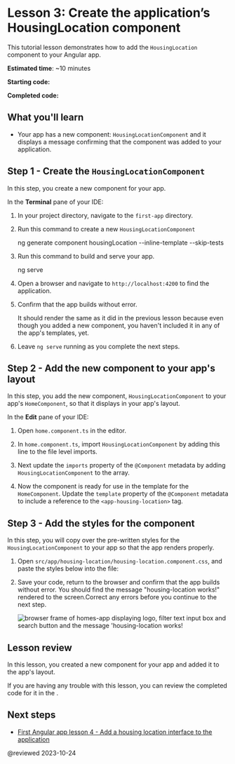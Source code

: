 # Lesson 3: Create the application’s HousingLocation component

This tutorial lesson demonstrates how to add the `HousingLocation` component to your Angular app.

**Estimated time**: ~10 minutes

**Starting code:** <live-example name="first-app-lesson-02"></live-example>

**Completed code:** <live-example name="first-app-lesson-03"></live-example>

## What you'll learn
* Your app has a new component: `HousingLocationComponent` and it displays a message confirming that the component was added to your application.

## Step 1 - Create the `HousingLocationComponent`

In this step, you create a new component for your app.

In the **Terminal** pane of your IDE:

1. In your project directory, navigate to the `first-app` directory.

1. Run this command to create a new `HousingLocationComponent`

    <code-example format="shell" language="shell">
    ng generate component housingLocation --inline-template --skip-tests
    </code-example>

1. Run this command to build and serve your app.

    <code-example format="shell" language="shell">

    ng serve

    </code-example>

1.  Open a browser and navigate to `http://localhost:4200` to find the application.
1.  Confirm that the app builds without error.
    <div class="callout is-helpful">
      It should render the same as it did in the previous lesson because even though you added a new component, you haven't included it in any of the app's templates, yet.
    </div>
1.  Leave `ng serve` running as you complete the next steps.

## Step 2 - Add the new component to your app's layout

In this step, you add the new component, `HousingLocationComponent` to your app's `HomeComponent`, so that it displays in your app's layout.

In the **Edit** pane of your IDE:

1.  Open `home.component.ts` in the editor.
1.  In `home.component.ts`, import `HousingLocationComponent` by adding this line to the file level imports.

    <code-example header="Import HousingLocationComponent in src/app/home/home.component.ts" path="first-app-lesson-03/src/app/home/home.component.ts" region="import-housingLocation"></code-example>

1.  Next update the `imports` property of the `@Component` metadata by adding `HousingLocationComponent` to the array.

    <code-example header="Add HousingLocationComponent to imports array in src/app/home/home.component.ts" path="first-app-lesson-03/src/app/home/home.component.ts" region="add-housingLocation-to-array"></code-example>

1.  Now the component is ready for use in the template for the `HomeComponent`. Update the `template` property of the `@Component` metadata to include a reference to the `<app-housing-location>` tag.

    <code-example header="Add housing location to the component template in src/app/home/home.component.ts" path="first-app-lesson-03/src/app/home/home.component.ts" region="add-housingLocation-to-template"></code-example>

## Step 3 - Add the styles for the component

In this step, you will copy over the pre-written styles for the `HousingLocationComponent` to your app so that the app renders properly.

1. Open `src/app/housing-location/housing-location.component.css`, and paste the styles below into the file:

    <code-example header="Add CSS styles to housing location to the component in src/app/housing-location/housing-location.component.css" path="first-app-lesson-03/src/app/housing-location/housing-location.component.css"></code-example>

1.  Save your code, return to the browser and confirm that the app builds without error. You should find the message "housing-location works!" rendered to the screen.Correct any errors before you continue to the next step.

    <section class="lightbox">
    <img alt="browser frame of homes-app displaying logo, filter text input box and search button and the message 'housing-location works!" src="generated/images/guide/faa/homes-app-lesson-03-step-2.png">
    </section>


## Lesson review

In this lesson, you created a new component for your app and added it to the app's layout.

If you are having any trouble with this lesson, you can review the completed code for it in the <live-example></live-example>.

## Next steps

* [First Angular app lesson 4 -  Add a housing location interface to the application](tutorial/first-app/first-app-lesson-04)

@reviewed 2023-10-24

